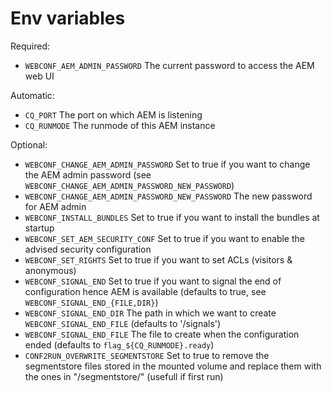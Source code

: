 # Env variables

Required:
* `WEBCONF_AEM_ADMIN_PASSWORD` The current password to access the AEM web UI

Automatic:
* `CQ_PORT` The port on which AEM is listening
* `CQ_RUNMODE` The runmode of this AEM instance

Optional:
* `WEBCONF_CHANGE_AEM_ADMIN_PASSWORD` Set to true if you want to change the AEM admin password (see `WEBCONF_CHANGE_AEM_ADMIN_PASSWORD_NEW_PASSWORD`)
* `WEBCONF_CHANGE_AEM_ADMIN_PASSWORD_NEW_PASSWORD` The new password for AEM admin
* `WEBCONF_INSTALL_BUNDLES` Set to true if you want to install the bundles at startup
* `WEBCONF_SET_AEM_SECURITY_CONF` Set to true if you want to enable the advised security configuration
* `WEBCONF_SET_RIGHTS` Set to true if you want to set ACLs (visitors & anonymous)
* `WEBCONF_SIGNAL_END` Set to true if you want to signal the end of configuration hence AEM is available (defaults to true, see `WEBCONF_SIGNAL_END_{FILE,DIR}`)
* `WEBCONF_SIGNAL_END_DIR` The path in which we want to create `WEBCONF_SIGNAL_END_FILE` (defaults to '/signals')
* `WEBCONF_SIGNAL_END_FILE` The file to create when the configuration ended (defaults to `flag_${CQ_RUNMODE}.ready`)
* `CONF2RUN_OVERWRITE_SEGMENTSTORE` Set to true to remove the segmentstore files stored in the mounted volume and replace them with the ones in "/segmentstore/" (usefull if first run)
